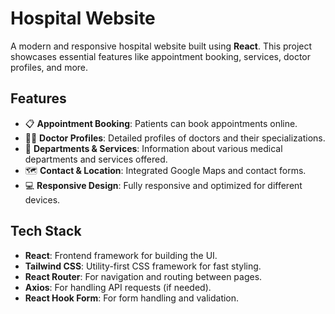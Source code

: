 # Hospital Website

A modern and responsive hospital website built using **React**. This project showcases essential features like appointment booking, services, doctor profiles, and more.

## Features

- 📋 **Appointment Booking**: Patients can book appointments online.
- 👨‍⚕️ **Doctor Profiles**: Detailed profiles of doctors and their specializations.
- 🏥 **Departments & Services**: Information about various medical departments and services offered.
- 🗺️ **Contact & Location**: Integrated Google Maps and contact forms.
- 💻 **Responsive Design**: Fully responsive and optimized for different devices.

## Tech Stack

- **React**: Frontend framework for building the UI.
- **Tailwind CSS**: Utility-first CSS framework for fast styling.
- **React Router**: For navigation and routing between pages.
- **Axios**: For handling API requests (if needed).
- **React Hook Form**: For form handling and validation.